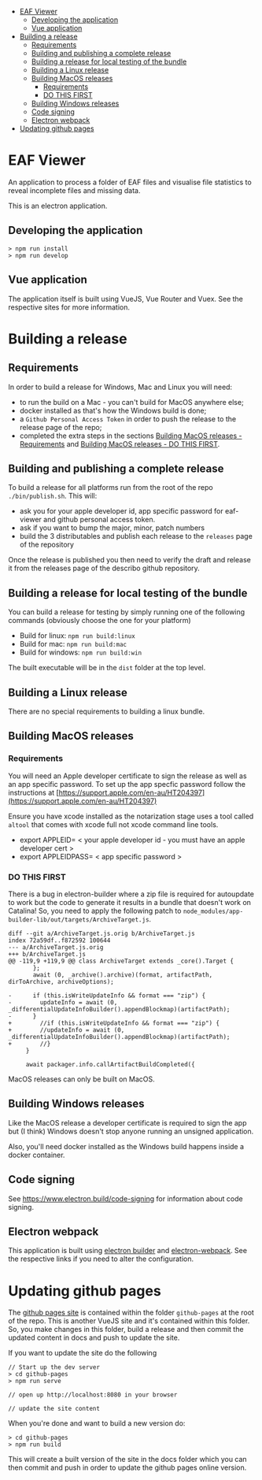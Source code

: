 - [EAF Viewer](#eaf-viewer)
  - [Developing the application](#developing-the-application)
  - [Vue application](#vue-application)
- [Building a release](#building-a-release)
  - [Requirements](#requirements)
  - [Building and publishing a complete release](#building-and-publishing-a-complete-release)
  - [Building a release for local testing of the bundle](#building-a-release-for-local-testing-of-the-bundle)
  - [Building a Linux release](#building-a-linux-release)
  - [Building MacOS releases](#building-macos-releases)
    - [Requirements](#requirements-1)
    - [DO THIS FIRST](#do-this-first)
  - [Building Windows releases](#building-windows-releases)
  - [Code signing](#code-signing)
  - [Electron webpack](#electron-webpack)
- [Updating github pages](#updating-github-pages)

# EAF Viewer

An application to process a folder of EAF files and visualise file statistics to reveal incomplete files and missing data.

This is an electron application.

## Developing the application

```
> npm run install
> npm run develop
```

## Vue application

The application itself is built using VueJS, Vue Router and Vuex. See the respective sites for more
information.

# Building a release

## Requirements

In order to build a release for Windows, Mac and Linux you will need:

-   to run the build on a Mac - you can't build for MacOS anywhere else;
-   docker installed as that's how the Windows build is done;
-   a `Github Personal Access Token` in order to push the release to the release page of the repo;
-   completed the extra steps in the sections [Building MacOS releases - Requirements](#requirements) and [Building MacOS releases - DO THIS FIRST](#do-this-first).

## Building and publishing a complete release

To build a release for all platforms run from the root of the repo `./bin/publish.sh`. This will:

-   ask you for your apple developer id, app specific password for eaf-viewer and github personal access token.
-   ask if you want to bump the major, minor, patch numbers
-   build the 3 distributables and publish each release to the `releases` page of the repository

Once the release is published you then need to verify the draft and release it from the releases page of the describo github repository.

## Building a release for local testing of the bundle

You can build a release for testing by simply running one of the following commands (obviously choose the one for your platform)

-   Build for linux: `npm run build:linux`
-   Build for mac: `npm run build:mac`
-   Build for windows: `npm run build:win`

The built executable will be in the `dist` folder at the top level.

## Building a Linux release

There are no special requirements to building a linux bundle.

## Building MacOS releases

### Requirements

You will need an Apple developer certificate to sign the release as well as an app specific password. To set up the
app specfic password follow the instructions at [https://support.apple.com/en-au/HT204397](https://support.apple.com/en-au/HT204397)

Ensure you have xcode installed as the notarization stage uses a tool called `altool` that comes
with xcode full not xcode command line tools.

-   export APPLEID= < your apple developer id - you must have an apple developer cert >
-   export APPLEIDPASS= < app specific password >

### DO THIS FIRST

There is a bug in electron-builder where a zip file is required for autoupdate to work but the code to generate
it results in a bundle that doesn't work on Catalina! So, you need to apply the following patch to
`node_modules/app-builder-lib/out/targets/ArchiveTarget.js`.

```
diff --git a/ArchiveTarget.js.orig b/ArchiveTarget.js
index 72a59df..f872592 100644
--- a/ArchiveTarget.js.orig
+++ b/ArchiveTarget.js
@@ -119,9 +119,9 @@ class ArchiveTarget extends _core().Target {
       };
       await (0, _archive().archive)(format, artifactPath, dirToArchive, archiveOptions);

-      if (this.isWriteUpdateInfo && format === "zip") {
-        updateInfo = await (0, _differentialUpdateInfoBuilder().appendBlockmap)(artifactPath);
-      }
+        //if (this.isWriteUpdateInfo && format === "zip") {
+        //updateInfo = await (0, _differentialUpdateInfoBuilder().appendBlockmap)(artifactPath);
+        //}
     }

     await packager.info.callArtifactBuildCompleted({

```

MacOS releases can only be built on MacOS.

## Building Windows releases

Like the MacOS release a developer certificate is required to sign the app but (I think) Windows doesn't stop anyone running an unsigned application.

Also, you'll need docker installed as the Windows build happens inside a docker container.

## Code signing

See https://www.electron.build/code-signing for information about code signing.

## Electron webpack

This application is built using [electron builder](https://www.electron.build/) and
[electron-webpack](https://webpack.electron.build/). See the respective links if you need to
alter the configuration.

# Updating github pages

The [github pages site](https://coedl.github.io/eaf-viewer/) is contained within the folder `github-pages`
at the root of the repo. This is another VueJS site and it's contained within this folder. So, you make changes
in this folder, build a release and then commit the updated content in docs and push to update the site.

If you want to update the site do the following

```
// Start up the dev server
> cd github-pages
> npm run serve

// open up http://localhost:8080 in your browser

// update the site content

```

When you're done and want to build a new version do:

```
> cd github-pages
> npm run build
```

This will create a built version of the site in the docs folder which you can then commit
and push in order to update the github pages online version.
